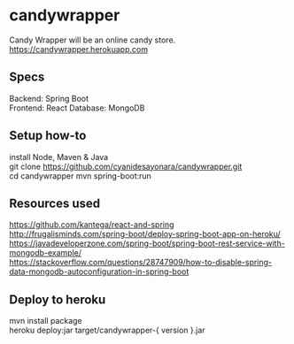 # candywrapper
Candy Wrapper will be an online candy store.  
https://candywrapper.herokuapp.com  

## Specs
Backend: Spring Boot  
Frontend: React
Database: MongoDB

## Setup how-to
install Node, Maven & Java  
git clone https://github.com/cyanidesayonara/candywrapper.git    
cd candywrapper
mvn spring-boot:run

## Resources used  
https://github.com/kantega/react-and-spring  
http://frugalisminds.com/spring-boot/deploy-spring-boot-app-on-heroku/  
https://javadeveloperzone.com/spring-boot/spring-boot-rest-service-with-mongodb-example/  
https://stackoverflow.com/questions/28747909/how-to-disable-spring-data-mongodb-autoconfiguration-in-spring-boot  

## Deploy to heroku
mvn install package  
heroku deploy:jar target/candywrapper-{ version }.jar  